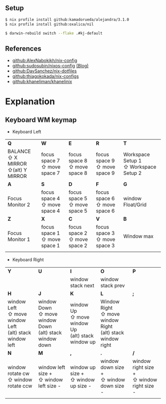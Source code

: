 

## Setup
```bash
$ nix profile install github:kamadorueda/alejandra/3.1.0
$ nix profile install github:oxalica/nil
```

```bash
$ darwin-rebuild switch --flake .#kj-default
```

## References
- [github:AlexNabokikh/nix-config](https://github.com/AlexNabokikh/nix-config)
- [github:sudosubin/nixos-config](https://github.com/sudosubin/nixos-config) [(Blog)](https://medium.com/@sudosubin/%EC%8A%AC%EA%B8%B0%EB%A1%AD%EA%B2%8C-dotfiles-%EA%B4%80%EB%A6%AC%ED%95%98%EA%B8%B0-e66b3a280c6f)
- [github:DavSanchez/nix-dotfiles](https://github.com/DavSanchez/nix-dotfiles)
- [github:thiagokokada/nix-configs](https://github.com/thiagokokada/nix-configs)
- [github:khaneliman/khanelinix](https://github.com/khaneliman/khanelinix)

 

# Explanation

## Keyboard WM keymap

- Keyboard Left

|                                           |                                 |                                 |                                 |                                          |
| ----------------------------------------- | ------------------------------- | ------------------------------- | ------------------------------- | ---------------------------------------- |
| **Q**                                     | **W**                           | **E**                           | **R**                           | **T**                                    |
| BALANCE <br>⇧ X MIRROR<br>⇧(alt) Y MIRROR | focus space 7<br>⇧ move space 7 | focus space 8<br>⇧ move space 8 | focus space 9<br>⇧ move space 9 | Workspace Setup 1<br>⇧ Workspace Setup 2 |
| **A**                                     | **S**                           | **D**                           | **F**                           | **G**                                    |
| Focus Monitor 2                           | focus space 4<br>⇧ move space 4 | focus space 5<br>⇧ move space 5 | focus space 6<br>⇧ move space 6 | window Float/Grid                        |
| **Z**                                     | **X**                           | **C**                           | **V**                           | **B**                                    |
| Focus Monitor 1                           | focus space 1<br>⇧ move space 1 | focus space 2<br>⇧ move space 2 | focus space 3<br>⇧ move space 3 | Window max                               |
|                                           |                                 |                                 |                                 |                                          |



- Keyboard Right

|                                                              |                                                              |                                                        |                                                                 |                                              |
| ------------------------------------------------------------ | ------------------------------------------------------------ | ------------------------------------------------------ | --------------------------------------------------------------- | -------------------------------------------- |
| **Y**                                                        | **U**                                                        | **I**                                                  | **O**                                                           | **P**                                        |
|                                                              |                                                              | window stack next                                      | window stack prev                                               |                                              |
| **H**                                                        | **J**                                                        | **K**                                                  | **L**                                                           | **;**                                        |
| window Left<br>⇧ move window Left<br>(alt) stack window left | window Down<br>⇧ move window Down<br>(alt) stack window down | window Up<br>⇧ move window Up<br>(alt) stack window up | Window Right<br>⇧ move window Right<br>(alt) stack window right |                                              |
| **N**                                                        | **M**                                                        | **,**                                                  | **.**                                                           | **/**                                        |
| window rotate cw<br>⇧ window rotate ccw                      | window left size +<br>⇧ window left size -                   | window up size +<br>⇧ window up size -                 | window down size +<br>⇧ window down size -                      | window right size +<br>⇧ window right size - |
|                                                              |                                                              |                                                        |                                                                 |                                              |






